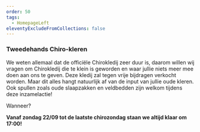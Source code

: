 ```yaml
---
order: 50
tags:
  - HomepageLeft
eleventyExcludeFromCollections: false
---
```


### Tweedehands Chiro-kleren

We weten allemaal dat de officiële Chirokledij zeer duur is, daarom willen wij vragen om Chirokledij die te klein is geworden en waar jullie niets meer mee doen aan ons te geven. Deze kledij zal tegen vrije bijdragen verkocht worden. Maar dit alles hangt natuurlijk af van de input van jullie oude kleren. Ook spullen zoals oude slaapzakken en veldbedden zijn welkom tijdens deze inzamelactie!


Wanneer?

**Vanaf zondag 22/09 tot de laatste chirozondag staan we altijd klaar om 17:00!**